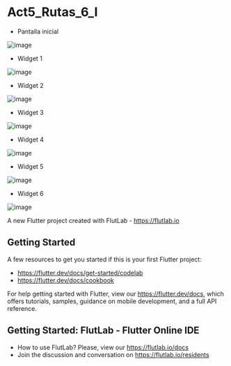 # Act5_Rutas_6_I

* Pantalla inicial
  
![image](https://github.com/user-attachments/assets/fd836795-25fc-4344-ad2c-15adce86dc3a)

* Widget 1
  
![image](https://github.com/user-attachments/assets/f5da299b-9bb8-4379-8b29-96fbb6dd363c)

* Widget 2
  
![image](https://github.com/user-attachments/assets/38eb9d6a-4fe9-4d2c-80b1-f6b373030fe0)

* Widget 3
  
![image](https://github.com/user-attachments/assets/cd01cc8d-b710-488e-8d6e-3d1bca12f145)

* Widget 4
  
![image](https://github.com/user-attachments/assets/acc3105a-5a32-41a1-b472-25c13a31b7b9)

* Widget 5
  
![image](https://github.com/user-attachments/assets/8c7fed8f-4e43-4da2-b253-036c2b059366)

* Widget 6
  
![image](https://github.com/user-attachments/assets/c17a17b9-82e9-44b7-b002-aa83f1e816ad)




A new Flutter project created with FlutLab - https://flutlab.io

## Getting Started

A few resources to get you started if this is your first Flutter project:

- https://flutter.dev/docs/get-started/codelab
- https://flutter.dev/docs/cookbook

For help getting started with Flutter, view our
https://flutter.dev/docs, which offers tutorials,
samples, guidance on mobile development, and a full API reference.

## Getting Started: FlutLab - Flutter Online IDE

- How to use FlutLab? Please, view our https://flutlab.io/docs
- Join the discussion and conversation on https://flutlab.io/residents

